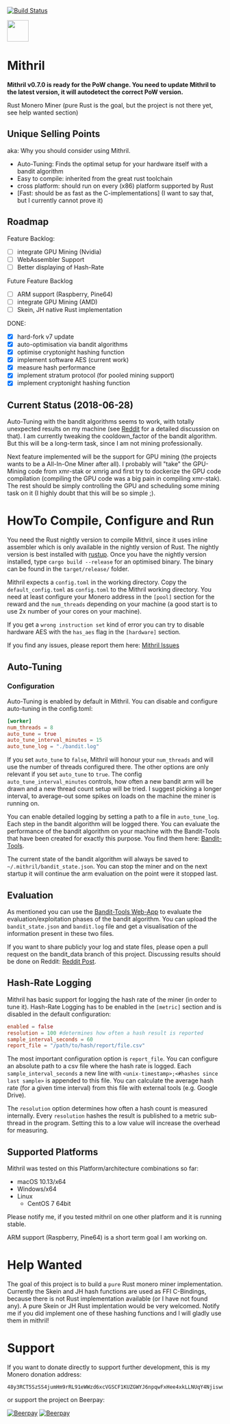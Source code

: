 [![Build Status](https://travis-ci.org/Ragnaroek/mithril.svg?branch=master)](https://travis-ci.org/Ragnaroek/mithril)

<a href="https://www.patreon.com/user?u=10095629">
<img src="https://c5.patreon.com/external/logo/become_a_patron_button@2x.png" height="50">
</a>

# Mithril

**Mithril v0.7.0 is ready for the PoW change. You need to update Mithril to the latest version, it will autodetect the correct PoW version.**

Rust Monero Miner (pure Rust is the goal, but the project is not there yet, see help wanted section)

## Unique Selling Points

aka: Why you should consider using Mithril.

- Auto-Tuning: Finds the optimal setup for your hardware itself with a bandit algorithm
- Easy to compile: inherited from the great rust toolchain
- cross platform: should run on every (x86) platform supported by Rust
- [Fast: should be as fast as the C-implementations] (I want to say that, but I currently cannot prove it)

## Roadmap

Feature Backlog:

- [ ] integrate GPU Mining  (Nvidia)
- [ ] WebAssembler Support
- [ ] Better displaying of Hash-Rate

Future Feature Backlog

- [ ] ARM support (Raspberry, Pine64)
- [ ] integrate GPU Mining (AMD)
- [ ] Skein, JH native Rust implementation

DONE:
- [x] hard-fork v7 update
- [x] auto-optimisation via bandit algorithms
- [x] optimise cryptonight hashing function
- [x] implement software AES (current work)
- [x] measure hash performance
- [x] implement stratum protocol (for pooled mining support)
- [x] implement cryptonight hashing function

## Current Status (2018-06-28)

Auto-Tuning with the bandit algorithms seems to work, with totally unexpected results on my machine
(see [Reddit](https://www.reddit.com/r/MoneroMining/comments/8vp873/mithril_miner_and_autotuning_with_a/) for a detailed discussion on that). I am currently tweaking the cooldown_factor
of the bandit algorithm. But this will be a long-term task, since I am not mining professionally.

Next feature implemented will be the support for GPU mining (the projects wants to be a All-In-One Miner after all).
I probably will "take" the GPU-Mining code from xmr-stak or xmrig and first try to dockerize the GPU code compilation
(compiling the GPU code was a big pain in compiling xmr-stak). The rest should be simply controlling the GPU
and scheduling some mining task on it (I highly doubt that this will be so simple ;).

# HowTo Compile, Configure and Run

You need the Rust nightly version to compile Mithril, since it uses inline assembler which is only available
in the nightly version of Rust. The nightly version is best installed with [rustup](https://www.rustup.rs/).
Once you have the nightly version installed, type `cargo build --release` for an optimised binary.
The binary can be found in the `target/release/` folder.

Mithril expects a `config.toml` in the working directory. Copy the `default_config.toml` as `config.toml` to the Mithril
working directory. You need at least configure your Monero address in the `[pool]` section for the reward and the `num_threads` depending on your machine (a good start is to use 2x number of your cores on your machine).

If you get a `wrong instruction set` kind of error you can try to disable hardware AES with the `has_aes` flag in the
`[hardware]` section.

If you find any issues, please report them here: [Mithril Issues](https://github.com/Ragnaroek/mithril/issues)

## Auto-Tuning

### Configuration

Auto-Tuning is enabled by default in Mithril. You can disable and configure auto-tuning in the config.toml:

```toml
[worker]
num_threads = 8
auto_tune = true
auto_tune_interval_minutes = 15
auto_tune_log = "./bandit.log"
```

If you set `auto_tune` to `false`, Mithril will honour your `num_threads` and will use the number of threads configured
there. The other options are only relevant if you set `auto_tune` to `true`. The config `auto_tune_interval_minutes` controls, how often a new bandit arm will be drawn and a new thread count setup will be tried. I suggest picking a longer interval, to average-out some spikes on loads on the machine the miner is running on.

You can enable detailed logging by setting a path to a file in `auto_tune_log`. Each step in the bandit algorithm
will be logged there. You can evaluate the performance of the bandit algorithm on your machine with the Bandit-Tools that have been created for exactly this purpose. You find them here: [Bandit-Tools](https://github.com/Ragnaroek/bandit-tools).

The current state of the bandit algorithm will always be saved to `~/.mithril/bandit_state.json`.
You can stop the miner and on the next startup it will continue the arm evaluation on the point were it stopped last.

## Evaluation

As mentioned you can use the [Bandit-Tools Web-App](https://ragnaroek.github.io/bandit-tools/) to evaluate
the evaluation/exploitation phases of the bandit algorithm. You can upload the `bandit_state.json` and `bandit.log`
file and get a visualisation of the information present in these two files.

If you want to share publicly your log and state files, please open a pull request on the bandit_data branch of this project. Discussing results should be done on Reddit: [Reddit Post](https://www.reddit.com/r/MoneroMining/comments/8vp873/mithril_miner_and_autotuning_with_a/).

## Hash-Rate Logging

Mithril has basic support for logging the hash rate of the miner (in order to tune it). Hash-Rate Logging has to be
enabled in the `[metric]` section and is disabled in the default configuration:

```toml
enabled = false
resolution = 100 #determines how often a hash result is reported
sample_interval_seconds = 60
report_file = "/path/to/hash/report/file.csv"
```
The most important configuration option is `report_file`. You can configure an absolute path to a csv file where the hash rate is logged. Each `sample_interval_seconds` a new line with `<unix-timestamp>;<#hashes since last sample>` is appended to this file. You can calculate the average hash rate (for a given time interval) from this file with external tools (e.g. Google Drive).

The `resolution` option determines how often a hash count is measured internally. Every `resolution` hashes the result is published to a metric sub-thread in the program. Setting this to a low value will increase the overhead for measuring.

## Supported Platforms
Mithril was tested on this Platform/architecture combinations so far:
- macOS 10.13/x64
- Windows/x64
- Linux
  - CentOS 7 64bit

Please notify me, if you tested mithril on one other platform and it is running stable.

ARM support (Raspberry, Pine64) is a short term goal I am working on.

# Help Wanted

The goal of this project is to build a `pure` Rust monero miner implementation. Currently the
Skein and JH hash functions are used as FFI C-Bindings, because there is not Rust implementation available (or I have not found any). A pure Skein or JH Rust implentation would be very welcomed. Notify me if you did implement one of these hashing
functions and I will gladly use them in mithril!

# Support

If you want to donate directly to support further development, this is my Monero donation address:
```
48y3RCT5SzSS4jumHm9rRL91eWWzd6xcVGSCF1KUZGWYJ6npqwFxHee4xkLLNUqY4NjiswdJhxFALeRqzncHoToeJMg2bhL
```

or support the project on Beerpay:

[![Beerpay](https://beerpay.io/Ragnaroek/mithril/badge.svg?style=beer-square)](https://beerpay.io/Ragnaroek/mithril)  [![Beerpay](https://beerpay.io/Ragnaroek/mithril/make-wish.svg?style=flat-square)](https://beerpay.io/Ragnaroek/mithril?focus=wish)
